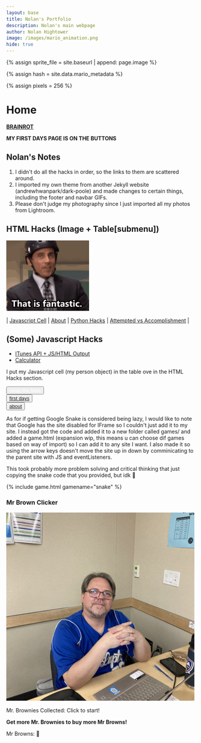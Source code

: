 ```yaml
---
layout: base
title: Nolan's Portfolio
description: Nolan's main webpage
author: Nolan Hightower
image: /images/mario_animation.png
hide: true
---
```


<!-- Liquid:  statements -->

<!-- Include submenu from _includes to top of pages -->

<!--- Concatenation of site URL to frontmatter image  --->

{% assign sprite_file = site.baseurl | append: page.image %}

<!--- Has is a list variable containing mario metadata for sprite --->

{% assign hash = site.data.mario_metadata %}

<!--- Size width/height of Sprit images --->

{% assign pixels = 256 %}

<!--- HTML for page contains <p> tag named "Mario" and class properties for a "sprite"  -->

<p id="mario" class="sprite"></p>
  
<!--- Embedded Cascading Style Sheet (CSS) rules, 
        define how HTML elements look 
--->
<style>
.sprite {
height: {{pixels}}px;
width: {{pixels}}px;
background-image: url('{{sprite_file}}');
background-repeat: no-repeat;
}

#mario {
background-position: calc({{animations[0].col}} _ {{pixels}} _ -1px) calc({{animations[0].row}} _ {{pixels}}_ -1px);
}
</style>

<!--- Embedded executable code--->
<script>
  ////////// convert YML hash to javascript key:value objects /////////

  var mario_metadata = {}; //key, value object
  {% for key in hash %}  
  
  var key = "{{key | first}}"  //key
  var values = {} //values object
  values["row"] = {{key.row}}
  values["col"] = {{key.col}}
  values["frames"] = {{key.frames}}
  mario_metadata[key] = values; //key with values added

  {% endfor %}

  ////////// game object for player /////////

  class Mario {
    constructor(meta_data) {
      this.tID = null;  //capture setInterval() task ID
      this.positionX = 0;  // current position of sprite in X direction
      this.currentSpeed = 0;
      this.marioElement = document.getElementById("mario"); //HTML element of sprite
      this.pixels = {{pixels}}; //pixel offset of images in the sprite, set by liquid constant
      this.interval = 100; //animation time interval
      this.obj = meta_data;
      this.marioElement.style.position = "absolute";
    }

    animate(obj, speed) {
      let frame = 0;
      const row = obj.row * this.pixels;
      this.currentSpeed = speed;

      this.tID = setInterval(() => {
        const col = (frame + obj.col) * this.pixels;
        this.marioElement.style.backgroundPosition = `-${col}px -${row}px`;
        this.marioElement.style.left = `${this.positionX}px`;

        this.positionX += speed;
        frame = (frame + 1) % obj.frames;

        const viewportWidth = window.innerWidth;
        if (this.positionX > viewportWidth - this.pixels) {
          document.documentElement.scrollLeft = this.positionX - viewportWidth + this.pixels;
        }
      }, this.interval);
    }

    startWalking() {
      this.stopAnimate();
      this.animate(this.obj["Walk"], 3);
    }

    startRunning() {
      this.stopAnimate();
      this.animate(this.obj["Run1"], 6);
    }

    startPuffing() {
      this.stopAnimate();
      this.animate(this.obj["Puff"], 0);
    }

    startCheering() {
      this.stopAnimate();
      this.animate(this.obj["Cheer"], 0);
    }

    startFlipping() {
      this.stopAnimate();
      this.animate(this.obj["Flip"], 0);
    }

    startResting() {
      this.stopAnimate();
      this.animate(this.obj["Rest"], 0);
    }

    stopAnimate() {
      clearInterval(this.tID);
    }
  }

  const mario = new Mario(mario_metadata);

  ////////// event control /////////

  window.addEventListener("keydown", (event) => {
    if (event.key === "ArrowRight") {
      event.preventDefault();
      if (event.repeat) {
        mario.startCheering();
      } else {
        if (mario.currentSpeed === 0) {
          mario.startWalking();
        } else if (mario.currentSpeed === 3) {
          mario.startRunning();
        }
      }
    } else if (event.key === "ArrowLeft") {
      event.preventDefault();
      if (event.repeat) {
        mario.stopAnimate();
      } else {
        mario.startPuffing();
      }
    }
  });

  //touch events that enable animations
  window.addEventListener("touchstart", (event) => {
    event.preventDefault(); // prevent default browser action
    if (event.touches[0].clientX > window.innerWidth / 2) {
      // move right
      if (currentSpeed === 0) { // if at rest, go to walking
        mario.startWalking();
      } else if (currentSpeed === 3) { // if walking, go to running
        mario.startRunning();
      }
    } else {
      // move left
      mario.startPuffing();
    }
  });

  //stop animation on window blur
  window.addEventListener("blur", () => {
    mario.stopAnimate();
  });

  //start animation on window focus
  window.addEventListener("focus", () => {
     mario.startFlipping();
  });

  //start animation on page load or page refresh
  document.addEventListener("DOMContentLoaded", () => {
    // adjust sprite size for high pixel density devices
    const scale = window.devicePixelRatio;
    const sprite = document.querySelector(".sprite");
    sprite.style.transform = `scale(${0.2 * scale})`;
    mario.startResting();
  });

</script>

# Home

[**BRAINROT**](skibidbiden)

**MY FIRST DAYS PAGE IS ON THE BUTTONS**

## Nolan's Notes

1. I didn't do all the hacks in order, so the links to them are scattered around.
2. I imported my own theme from another Jekyll website (andrewhwanpark/dark-poole) and made changes to certain things, including the footer and navbar GIFs.
3. Please don't judge my photography since I just imported all my photos from Lightroom.

## HTML Hacks (Image + Table\[submenu\])

<img src="images/image.gif" alt="This is an image">

| [Javascript Cell](posts/js) | [About](about) | [Python Hacks](posts/py-hacks) | [Attempted vs Accomplishment](posts/what) |

## (Some) Javascript Hacks

- [ITunes API + JS/HTML Output](posts/itunes)
- [Calculator](calculator)

I put my Javascript cell (my person object) in the table ove in the HTML Hacks section.

<div>
  <button style='color:white;' onclick="swapTheStuff()">swap the links</button>
</div>
<div>
<button id="btn1"><a href="firstdays/">first days</a></button>
<br />
<button id="btn2"><a href="about/">about</a></button>
</div>

As for if getting Google Snake is considered being lazy, I would like to note that Google has the site disabled for IFrame so I couldn't just add it to my site. I instead got the code and added it to a new folder called games/ and added a game.html (expansion wip, this means u can choose dif games based on way of import) so I can add it to any site I want. I also made it so using the arrow keys doesn't move the site up in down by comminicating to the parent site with JS and eventListeners.

This took probably more problem solving and critical thinking that just copying the snake code that you provided, but idk 🤷

{% include game.html gamename="snake" %}

### Mr Brown Clicker

<div>
   <img id="mrbrown" alt="mrbown" width="500px" height="500px" src="images/brown/stat.jpg">
   <p id="score">Mr. Brownies Collected: Click to start!</p>
   <audio id="clickSound" src="images/brown/sound.mp3" preload="auto"></audio>
   <p><strong>Get more Mr. Brownies to buy more Mr Browns!</strong></p>
   <p id="browns">Mr Browns: 🤖</p>
   <button id="buybuy" style="display: none;" onclick="buyBrown()">By a new Mr. Brown ($100)</button>
   <audio id="buySound" src="images/brown/ka-ching" preload="auto"></audio>
</div>
<script>
   const msg = "Mr. Brownies Collected: ";
   const msg2 = "Mr Browns: ";
   const rob = "🤖";
   const stationary = "images/brown/stat.jpg";
   const img1 = "images/brown/1.jpg";
   const img2 = "images/brown/2.jpg";
   const scoreElement = document.getElementById("score");
   const clickSound = document.getElementById("clickSound");
   const buySound = document.getElementById("buySound");
   var mrbrown = document.getElementById("mrbrown");
   let score = -1;
   let lastClickTime = null;
   let multiplier = 1;
   function buyBrown() {
     buySound.play();
     var robs = "";
     multiplier++;
     for (let i = 0; i < multiplier; i++) {
       robs += rob;
     }
     document.getElementById("browns").textContent = msg2 + robs;
     score -= 100;
     updateScore();
     if (score < 100) {
      document.getElementById("buybuy").style.display = "none";
     }
   }
   function updateScore() {
     scoreElement.textContent = msg + score;
     if (score >= 100) {
      document.getElementById("buybuy").style.display = "block";
     }
   }
   function swapImg() {
     if (mrbrown.src.includes(stationary)) {
       mrbrown.src = img1;
     } else if (mrbrown.src.includes(img1)) {
       mrbrown.src = img2;
     } else {
       mrbrown.src = img1;
     }
   }
  function playSound() {
    const currentTime = Date.now();
    lastClickTime = currentTime;
    if (score > 0) {
      if (lastClickTime) {
        const timeDiff = currentTime - lastClickTime;
        const playbackRate = Math.max(1, Math.min(3, 1000 / timeDiff)); 
        clickSound.playbackRate = playbackRate;
      } else {
        clickSound.playbackRate = 1; 
      }
      clickSound.currentTime = 0; 
      clickSound.play(); 
      lastClickTime = currentTime; 
     }
   }
   mrbrown.addEventListener("click", function () {
     score += multiplier;
     updateScore();
     swapImg();
     playSound();
   })
</script>

<script>
function swapTheStuff() {
var btn1 = document.getElementById('btn1');
var btn2 = document.getElementById('btn2');
var link1 = 'firstdays/';
var link2 = 'about/';
function getCode(li, na){
  return `<a href="${li}">${na}</a>`;
}
if(btn1.innerHTML === getCode(link1, "first days")) {
  btn1.innerHTML = getCode(link2, "about");
  btn2.innerHTML = getCode(link1, "first days");
} else {
    btn2.innerHTML = getCode(link2, "about");
    btn1.innerHTML = getCode(link1, "first days");
}
}
</script>
